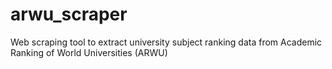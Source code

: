 # arwu_scraper
Web scraping tool to extract university subject ranking data from Academic Ranking of World Universities (ARWU)
